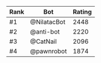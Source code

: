 Rank|Bot|Rating
---|---|---
#1|@NilatacBot|2448
#2|@anti-bot|2220
#3|@CatNail|2096
#4|@pawnrobot|1874
